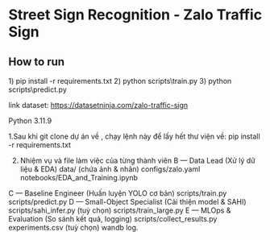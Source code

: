 # Street Sign Recognition - Zalo Traffic Sign 
## How to run 
1\) pip install -r requirements.txt 
2\) python scripts\train.py 
3\) python scripts\predict.py 

link dataset: https://datasetninja.com/zalo-traffic-sign

Python 3.11.9

1.Sau khi git clone dự án về , chạy lệnh này để lấy hết thư viện về:
pip install -r requirements.txt


2. Nhiệm vụ và file làm việc của từng thành viên
B — Data Lead (Xử lý dữ liệu & EDA)
    data/ (chứa ảnh & nhãn)
    configs/zalo.yaml
    notebooks/EDA_and_Training.ipynb

C — Baseline Engineer (Huấn luyện YOLO cơ bản)
    scripts/train.py
    scripts/predict.py
D — Small-Object Specialist (Cải thiện model & SAHI)
    scripts/sahi_infer.py
    (tuỳ chọn) scripts/train_large.py
E — MLOps & Evaluation (So sánh kết quả, logging)
    scripts/collect_results.py
    experiments.csv
    (tuỳ chọn) wandb log.


